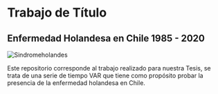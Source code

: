 # Trabajo de Título
## Enfermedad Holandesa en Chile 1985 - 2020

![Sindromeholandes](https://encrypted-tbn0.gstatic.com/images?q=tbn:ANd9GcT_gi_uUa9tocKPA4koHD1PogzQ_6Zw9ueSxA&usqp=CAU)

Este repositorio corresponde al trabajo realizado para nuestra Tesis, se trata de una serie de tiempo VAR que tiene como propósito probar la presencia de la enfermedad holandesa en Chile.
